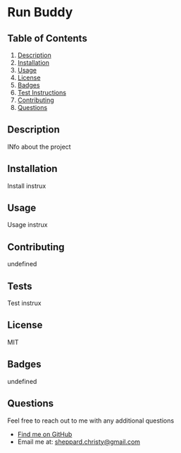 # Run Buddy

  ## Table of Contents
  1. [ Description ](#about)
  2. [ Installation ](#installation)
  3. [ Usage ](#usage)
  4. [ License ](#license)
  5. [ Badges ](#badges)
  6. [ Test Instructions ](#test)
  7. [ Contributing ](#contribution)
  8. [ Questions ](#questions)

  <a name="about"></a>
  ## Description
  INfo about the project

  <a name="installation"></a>
  ## Installation
  Install instrux

  <a name="usage"></a>
  ## Usage
  Usage instrux

  <a name="contribution"></a>
  ## Contributing
  undefined

  <a name="test"></a>
  ## Tests
  Test instrux

  <a name="license"></a>
  ## License
  MIT

  <a name="badges"></a>
  ## Badges
  undefined

  <a name="questions"></a>
  ## Questions
  Feel free to reach out to me with any additional questions
  * [Find me on GitHub](https://github.com/cshepscorp/)
  * Email me at: sheppard.christy@gmail.com
